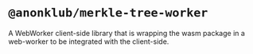 # `@anonklub/merkle-tree-worker`

A WebWorker client-side library that is wrapping the wasm package in a web-worker to be integrated with the client-side.
